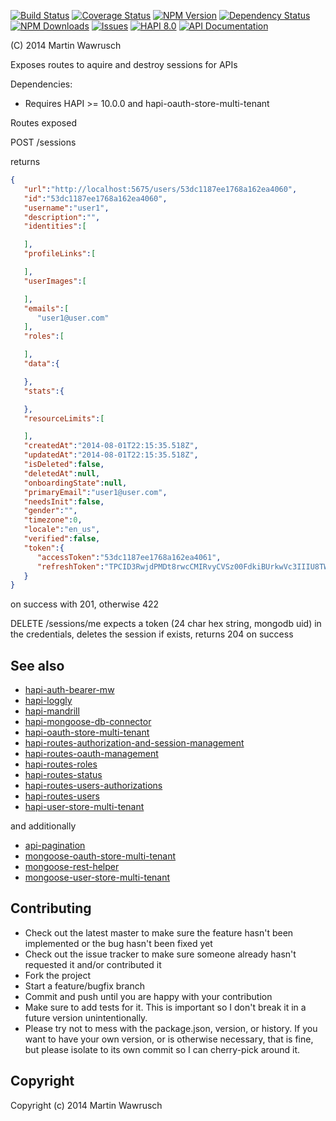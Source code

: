 [![Build Status](https://travis-ci.org/codedoctor/hapi-routes-authorization-and-session-management.svg?branch=master)](https://travis-ci.org/codedoctor/hapi-routes-authorization-and-session-management)
[![Coverage Status](https://img.shields.io/coveralls/codedoctor/hapi-routes-authorization-and-session-management.svg)](https://coveralls.io/r/codedoctor/hapi-routes-authorization-and-session-management)
[![NPM Version](http://img.shields.io/npm/v/hapi-routes-authorization-and-session-management.svg)](https://www.npmjs.org/package/hapi-routes-authorization-and-session-management)
[![Dependency Status](https://gemnasium.com/codedoctor/hapi-routes-authorization-and-session-management.svg)](https://gemnasium.com/codedoctor/hapi-routes-authorization-and-session-management)
[![NPM Downloads](http://img.shields.io/npm/dm/hapi-routes-authorization-and-session-management.svg)](https://www.npmjs.org/package/hapi-routes-authorization-and-session-management)
[![Issues](http://img.shields.io/github/issues/codedoctor/hapi-routes-authorization-and-session-management.svg)](https://github.com/codedoctor/hapi-routes-authorization-and-session-management/issues)
[![HAPI 8.0](http://img.shields.io/badge/hapi-8.0-blue.svg)](http://hapijs.com)
[![API Documentation](http://img.shields.io/badge/API-Documentation-ff69b4.svg)](http://coffeedoc.info/github/codedoctor/hapi-routes-authorization-and-session-management)



(C) 2014 Martin Wawrusch

Exposes routes to aquire and destroy sessions for APIs

Dependencies:

* Requires HAPI >= 10.0.0 and hapi-oauth-store-multi-tenant

Routes exposed

POST /sessions

returns 
```json
{  
   "url":"http://localhost:5675/users/53dc1187ee1768a162ea4060",
   "id":"53dc1187ee1768a162ea4060",
   "username":"user1",
   "description":"",
   "identities":[  

   ],
   "profileLinks":[  

   ],
   "userImages":[  

   ],
   "emails":[  
      "user1@user.com"
   ],
   "roles":[  

   ],
   "data":{  

   },
   "stats":{  

   },
   "resourceLimits":[  

   ],
   "createdAt":"2014-08-01T22:15:35.518Z",
   "updatedAt":"2014-08-01T22:15:35.518Z",
   "isDeleted":false,
   "deletedAt":null,
   "onboardingState":null,
   "primaryEmail":"user1@user.com",
   "needsInit":false,
   "gender":"",
   "timezone":0,
   "locale":"en_us",
   "verified":false,
   "token":{  
      "accessToken":"53dc1187ee1768a162ea4061",
      "refreshToken":"TPCID3RwjdPMDt8rwcCMIRvyCVSz00FdkiBUrkwVc3IIIU8TWTBsyjfQjgtagW6HgivNfLcvnkZQobmb"
   }
}
```

on success with 201, otherwise 422


DELETE /sessions/me
expects a token (24 char hex string, mongodb uid) in the credentials, deletes the session if exists, returns 204 on success

## See also

* [hapi-auth-bearer-mw](https://github.com/codedoctor/hapi-auth-bearer-mw)
* [hapi-loggly](https://github.com/codedoctor/hapi-loggly)
* [hapi-mandrill](https://github.com/codedoctor/hapi-mandrill)
* [hapi-mongoose-db-connector](https://github.com/codedoctor/hapi-mongoose-db-connector)
* [hapi-oauth-store-multi-tenant](https://github.com/codedoctor/hapi-oauth-store-multi-tenant)
* [hapi-routes-authorization-and-session-management](https://github.com/codedoctor/hapi-routes-authorization-and-session-management)
* [hapi-routes-oauth-management](https://github.com/codedoctor/hapi-routes-oauth-management)
* [hapi-routes-roles](https://github.com/codedoctor/hapi-routes-roles)
* [hapi-routes-status](https://github.com/codedoctor/hapi-routes-status)
* [hapi-routes-users-authorizations](https://github.com/codedoctor/hapi-routes-users-authorizations)
* [hapi-routes-users](https://github.com/codedoctor/hapi-routes-users)
* [hapi-user-store-multi-tenant](https://github.com/codedoctor/hapi-user-store-multi-tenant)

and additionally

* [api-pagination](https://github.com/codedoctor/api-pagination)
* [mongoose-oauth-store-multi-tenant](https://github.com/codedoctor/mongoose-oauth-store-multi-tenant)
* [mongoose-rest-helper](https://github.com/codedoctor/mongoose-rest-helper)
* [mongoose-user-store-multi-tenant](https://github.com/codedoctor/mongoose-user-store-multi-tenant)

## Contributing
 
* Check out the latest master to make sure the feature hasn't been implemented or the bug hasn't been fixed yet
* Check out the issue tracker to make sure someone already hasn't requested it and/or contributed it
* Fork the project
* Start a feature/bugfix branch
* Commit and push until you are happy with your contribution
* Make sure to add tests for it. This is important so I don't break it in a future version unintentionally.
* Please try not to mess with the package.json, version, or history. If you want to have your own version, or is otherwise necessary, that is fine, but please isolate to its own commit so I can cherry-pick around it.

## Copyright

Copyright (c) 2014 Martin Wawrusch 

